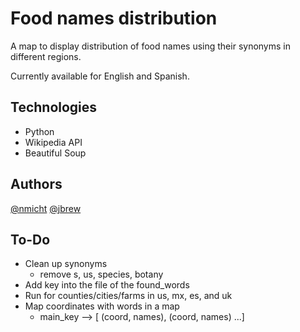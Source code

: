 # Food names distribution

A map to display distribution of food names using their synonyms in different regions.

Currently available for English and Spanish.


## Technologies
- Python
- Wikipedia API
- Beautiful Soup

## Authors
[@nmicht](https://github.com/nmicht/)
[@jbrew](https://github.com/jbrew/)

## To-Do

- Clean up synonyms
    - remove s, us, species, botany
- Add key into the file of the found_words
- Run for counties/cities/farms in us, mx, es, and uk
- Map coordinates with words in a map
    - main_key --> [ (coord, names), (coord, names) ...]
